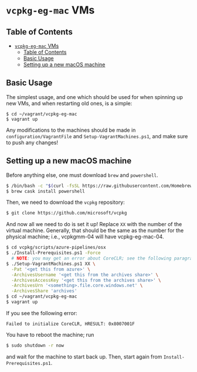 # `vcpkg-eg-mac` VMs

## Table of Contents

- [`vcpkg-eg-mac` VMs](#vcpkg-eg-mac-vms)
  - [Table of Contents](#table-of-contents)
  - [Basic Usage](#basic-usage)
  - [Setting up a new macOS machine](#setting-up-a-new-macos-machine)

## Basic Usage

The simplest usage, and one which should be used for when spinning up
new VMs, and when restarting old ones, is a simple:

```
$ cd ~/vagrant/vcpkg-eg-mac
$ vagrant up
```

Any modifications to the machines should be made in `configuration/VagrantFile`
and `Setup-VagrantMachines.ps1`, and make sure to push any changes!

## Setting up a new macOS machine

Before anything else, one must download `brew` and `powershell`.

```sh
$ /bin/bash -c "$(curl -fsSL https://raw.githubusercontent.com/Homebrew/install/master/install.sh)"
$ brew cask install powershell
```

Then, we need to download the `vcpkg` repository:

```sh
$ git clone https://github.com/microsoft/vcpkg
```

And now all we need to do is set it up! Replace `XX` with the number of
the virtual machine. Generally, that should be the same as the number
for the physical machine; i.e., vcpkgmm-04 will have vcpkg-eg-mac-04.

```sh
$ cd vcpkg/scripts/azure-pipelines/osx
$ ./Install-Prerequisites.ps1 -Force
  # NOTE: you may get an error about CoreCLR; see the following paragraph if you do
$ ./Setup-VagrantMachines.ps1 XX \
  -Pat '<get this from azure>' \
  -ArchivesUsername '<get this from the archives share>' \
  -ArchivesAccessKey '<get this from the archives share>' \
  -ArchivesUrn '<something>.file.core.windows.net' \
  -ArchivesShare 'archives'
$ cd ~/vagrant/vcpkg-eg-mac
$ vagrant up
```

If you see the following error:

```
Failed to initialize CoreCLR, HRESULT: 0x8007001F
```

You have to reboot the machine; run

```sh
$ sudo shutdown -r now
```

and wait for the machine to start back up. Then, start again from
`Install-Prerequisites.ps1`.
